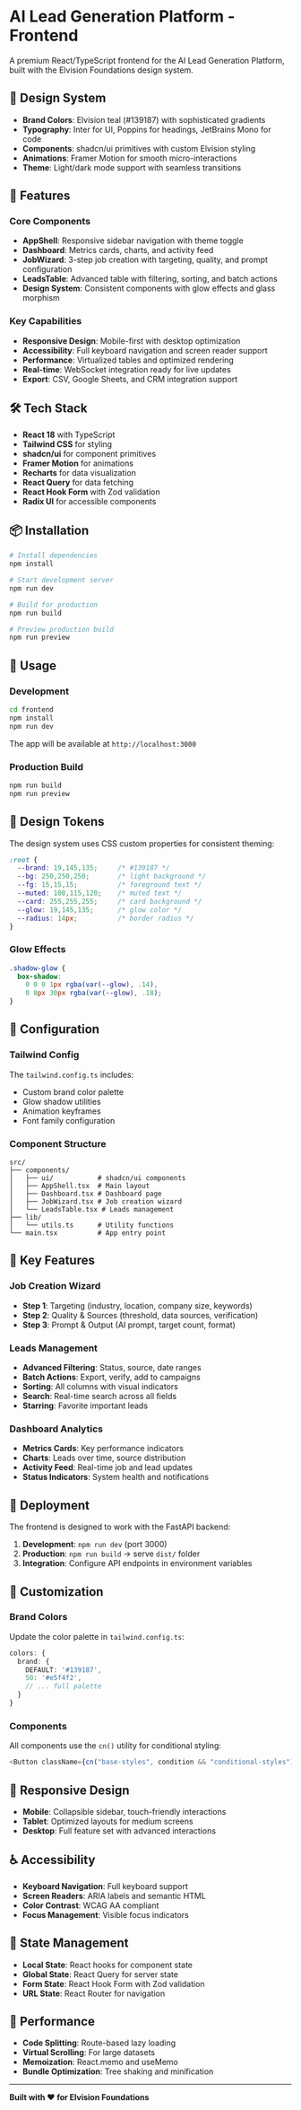 # AI Lead Generation Platform - Frontend

A premium React/TypeScript frontend for the AI Lead Generation Platform, built with the Elvision Foundations design system.

## 🎨 Design System

- **Brand Colors**: Elvision teal (#139187) with sophisticated gradients
- **Typography**: Inter for UI, Poppins for headings, JetBrains Mono for code
- **Components**: shadcn/ui primitives with custom Elvision styling
- **Animations**: Framer Motion for smooth micro-interactions
- **Theme**: Light/dark mode support with seamless transitions

## 🚀 Features

### Core Components
- **AppShell**: Responsive sidebar navigation with theme toggle
- **Dashboard**: Metrics cards, charts, and activity feed
- **JobWizard**: 3-step job creation with targeting, quality, and prompt configuration
- **LeadsTable**: Advanced table with filtering, sorting, and batch actions
- **Design System**: Consistent components with glow effects and glass morphism

### Key Capabilities
- **Responsive Design**: Mobile-first with desktop optimization
- **Accessibility**: Full keyboard navigation and screen reader support
- **Performance**: Virtualized tables and optimized rendering
- **Real-time**: WebSocket integration ready for live updates
- **Export**: CSV, Google Sheets, and CRM integration support

## 🛠 Tech Stack

- **React 18** with TypeScript
- **Tailwind CSS** for styling
- **shadcn/ui** for component primitives
- **Framer Motion** for animations
- **Recharts** for data visualization
- **React Query** for data fetching
- **React Hook Form** with Zod validation
- **Radix UI** for accessible components

## 📦 Installation

```bash
# Install dependencies
npm install

# Start development server
npm run dev

# Build for production
npm run build

# Preview production build
npm run preview
```

## 🎯 Usage

### Development
```bash
cd frontend
npm install
npm run dev
```

The app will be available at `http://localhost:3000`

### Production Build
```bash
npm run build
npm run preview
```

## 🎨 Design Tokens

The design system uses CSS custom properties for consistent theming:

```css
:root {
  --brand: 19,145,135;     /* #139187 */
  --bg: 250,250,250;       /* light background */
  --fg: 15,15,15;          /* foreground text */
  --muted: 108,115,120;    /* muted text */
  --card: 255,255,255;     /* card background */
  --glow: 19,145,135;      /* glow color */
  --radius: 14px;          /* border radius */
}
```

### Glow Effects
```css
.shadow-glow {
  box-shadow:
    0 0 0 1px rgba(var(--glow), .14),
    0 8px 30px rgba(var(--glow), .18);
}
```

## 🔧 Configuration

### Tailwind Config
The `tailwind.config.ts` includes:
- Custom brand color palette
- Glow shadow utilities
- Animation keyframes
- Font family configuration

### Component Structure
```
src/
├── components/
│   ├── ui/           # shadcn/ui components
│   ├── AppShell.tsx  # Main layout
│   ├── Dashboard.tsx # Dashboard page
│   ├── JobWizard.tsx # Job creation wizard
│   └── LeadsTable.tsx # Leads management
├── lib/
│   └── utils.ts      # Utility functions
└── main.tsx          # App entry point
```

## 🎯 Key Features

### Job Creation Wizard
- **Step 1**: Targeting (industry, location, company size, keywords)
- **Step 2**: Quality & Sources (threshold, data sources, verification)
- **Step 3**: Prompt & Output (AI prompt, target count, format)

### Leads Management
- **Advanced Filtering**: Status, source, date ranges
- **Batch Actions**: Export, verify, add to campaigns
- **Sorting**: All columns with visual indicators
- **Search**: Real-time search across all fields
- **Starring**: Favorite important leads

### Dashboard Analytics
- **Metrics Cards**: Key performance indicators
- **Charts**: Leads over time, source distribution
- **Activity Feed**: Real-time job and lead updates
- **Status Indicators**: System health and notifications

## 🚀 Deployment

The frontend is designed to work with the FastAPI backend:

1. **Development**: `npm run dev` (port 3000)
2. **Production**: `npm run build` → serve `dist/` folder
3. **Integration**: Configure API endpoints in environment variables

## 🎨 Customization

### Brand Colors
Update the color palette in `tailwind.config.ts`:

```typescript
colors: {
  brand: {
    DEFAULT: '#139187',
    50: '#e5f4f2',
    // ... full palette
  }
}
```

### Components
All components use the `cn()` utility for conditional styling:

```typescript
<Button className={cn("base-styles", condition && "conditional-styles")} />
```

## 📱 Responsive Design

- **Mobile**: Collapsible sidebar, touch-friendly interactions
- **Tablet**: Optimized layouts for medium screens
- **Desktop**: Full feature set with advanced interactions

## ♿ Accessibility

- **Keyboard Navigation**: Full keyboard support
- **Screen Readers**: ARIA labels and semantic HTML
- **Color Contrast**: WCAG AA compliant
- **Focus Management**: Visible focus indicators

## 🔄 State Management

- **Local State**: React hooks for component state
- **Global State**: React Query for server state
- **Form State**: React Hook Form with Zod validation
- **URL State**: React Router for navigation

## 🎯 Performance

- **Code Splitting**: Route-based lazy loading
- **Virtual Scrolling**: For large datasets
- **Memoization**: React.memo and useMemo
- **Bundle Optimization**: Tree shaking and minification

---

**Built with ❤️ for Elvision Foundations**
